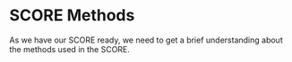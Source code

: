 # SCORE Methods
As we have our SCORE ready, we need to get a brief understanding about the methods used in the SCORE.